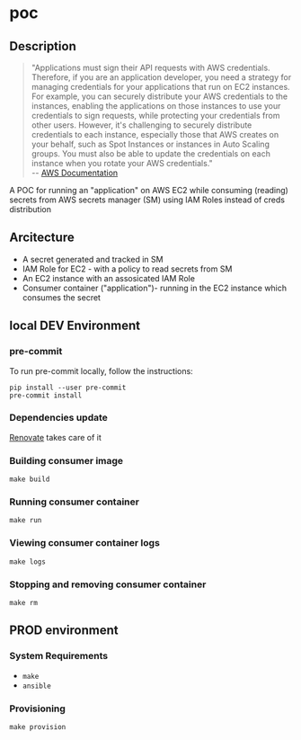 # poc

## Description

> "Applications must sign their API requests with AWS credentials. Therefore,
if you are an application developer, you need a strategy for managing
credentials for your applications that run on EC2 instances. For example, you
can securely distribute your AWS credentials to the instances, enabling the
applications on those instances to use your credentials to sign requests,
while protecting your credentials from other users. However, it's
challenging to securely distribute credentials to each instance, especially
those that AWS creates on your behalf, such as Spot Instances or instances in
Auto Scaling groups. You must also be able to update the credentials on each
instance when you rotate your AWS credentials."
</br>-- [AWS Documentation][1]

A POC for running an "application" on AWS EC2 while consuming (reading) secrets from
AWS secrets manager (SM) using IAM Roles instead of creds distribution

## Arcitecture

- A secret generated and tracked in SM
- IAM Role for EC2 - with a policy to read secrets from SM
- An EC2 instance with an assosicated IAM Role
- Consumer container ("application")- running in the EC2 instance which
  consumes the secret

## local DEV Environment

### pre-commit

To run pre-commit locally, follow the instructions:

```shell
pip install --user pre-commit
pre-commit install
```

### Dependencies update

[Renovate][2] takes care of it

### Building consumer image

```shell
make build
```

### Running consumer container

```shell
make run
```

### Viewing consumer container logs

```shell
make logs
```

### Stopping and removing consumer container

```shell
make rm
```

[1]: https://docs.aws.amazon.com/AWSEC2/latest/UserGuide/iam-roles-for-amazon-ec2.html
[2]: https://github.com/renovatebot/renovate

## PROD environment

### System Requirements

- `make`
- `ansible`

### Provisioning

```shell
make provision
```
